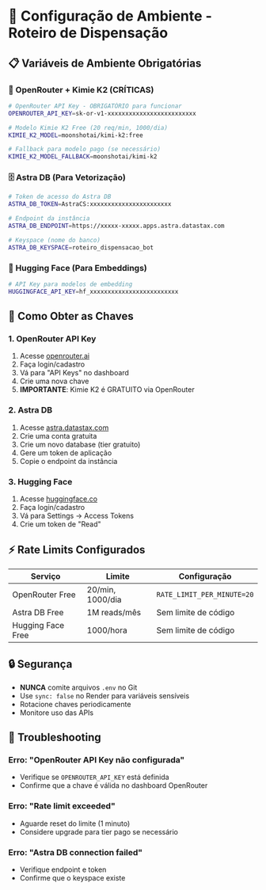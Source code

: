# 🔧 Configuração de Ambiente - Roteiro de Dispensação

## 📋 Variáveis de Ambiente Obrigatórias

### 🔑 OpenRouter + Kimie K2 (CRÍTICAS)

```bash
# OpenRouter API Key - OBRIGATÓRIO para funcionar
OPENROUTER_API_KEY=sk-or-v1-xxxxxxxxxxxxxxxxxxxxxxxxx

# Modelo Kimie K2 Free (20 req/min, 1000/dia)
KIMIE_K2_MODEL=moonshotai/kimi-k2:free

# Fallback para modelo pago (se necessário)
KIMIE_K2_MODEL_FALLBACK=moonshotai/kimi-k2
```

### 🗄️ Astra DB (Para Vetorização)

```bash
# Token de acesso do Astra DB
ASTRA_DB_TOKEN=AstraCS:xxxxxxxxxxxxxxxxxxxxxxx

# Endpoint da instância
ASTRA_DB_ENDPOINT=https://xxxxx-xxxxx.apps.astra.datastax.com

# Keyspace (nome do banco)
ASTRA_DB_KEYSPACE=roteiro_dispensacao_bot
```

### 🤗 Hugging Face (Para Embeddings)

```bash
# API Key para modelos de embedding
HUGGINGFACE_API_KEY=hf_xxxxxxxxxxxxxxxxxxxxxxxxx
```

## 🚀 Como Obter as Chaves

### 1. OpenRouter API Key
1. Acesse [openrouter.ai](https://openrouter.ai)
2. Faça login/cadastro
3. Vá para "API Keys" no dashboard
4. Crie uma nova chave
5. **IMPORTANTE**: Kimie K2 é GRATUITO via OpenRouter

### 2. Astra DB
1. Acesse [astra.datastax.com](https://astra.datastax.com)
2. Crie uma conta gratuita
3. Crie um novo database (tier gratuito)
4. Gere um token de aplicação
5. Copie o endpoint da instância

### 3. Hugging Face
1. Acesse [huggingface.co](https://huggingface.co)
2. Faça login/cadastro
3. Vá para Settings → Access Tokens
4. Crie um token de "Read"

## ⚡ Rate Limits Configurados

| Serviço | Limite | Configuração |
|---------|--------|--------------|
| OpenRouter Free | 20/min, 1000/dia | `RATE_LIMIT_PER_MINUTE=20` |
| Astra DB Free | 1M reads/mês | Sem limite de código |
| Hugging Face Free | 1000/hora | Sem limite de código |

## 🔒 Segurança

- **NUNCA** comite arquivos `.env` no Git
- Use `sync: false` no Render para variáveis sensíveis
- Rotacione chaves periodicamente
- Monitore uso das APIs

## 🐛 Troubleshooting

### Erro: "OpenRouter API Key não configurada"
- Verifique se `OPENROUTER_API_KEY` está definida
- Confirme que a chave é válida no dashboard OpenRouter

### Erro: "Rate limit exceeded"
- Aguarde reset do limite (1 minuto)
- Considere upgrade para tier pago se necessário

### Erro: "Astra DB connection failed"
- Verifique endpoint e token
- Confirme que o keyspace existe